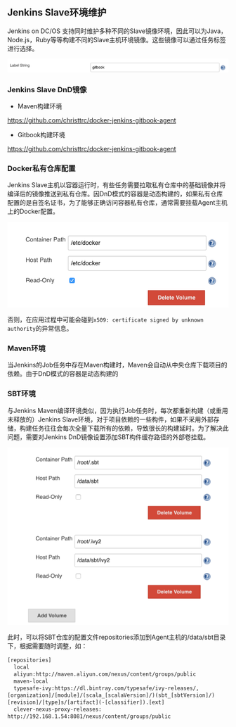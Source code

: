 ## Jenkins Slave环境维护

Jenkins on DC/OS 支持同时维护多种不同的Slave镜像环境，因此可以为Java，Node.js，Ruby等等构建不同的Slave主机环境镜像。这些镜像可以通过任务标签进行选择。

![](/assets/jenkins-dnd-image-labels.png)

### Jenkins Slave DnD镜像

- Maven构建环境

 https://github.com/christtrc/docker-jenkins-gitbook-agent

- Gitbook构建环境

 https://github.com/christtrc/docker-jenkins-gitbook-agent


### Docker私有仓库配置

Jenkins Slave主机以容器运行时，有些任务需要拉取私有仓库中的基础镜像并将编译后的镜像推送到私有仓库。因DnD模式的容器是动态构建的，如果私有仓库配置的是自签名证书，为了能够正确访问容器私有仓库，通常需要挂载Agent主机上的Docker配置。

![](/assets/jenkins-dnd-docker-ssl.png)

否则，在应用过程中可能会碰到`x509: certificate signed by unknown authority`的异常信息。

### Maven环境

当Jenkins的Job任务中存在Maven构建时，Maven会自动从中央仓库下载项目的依赖。由于DnD模式的容器是动态构建的

### SBT环境

与Jenkins Maven编译环境类似，因为执行Job任务时，每次都重新构建（或重用未释放的）Jenkins Slave环境，对于项目依赖的一些构件，如果不采用外部存储，构建任务往往会每次全量下载所有的依赖，导致很长的构建延时。为了解决此问题，需要对Jenkins DnD镜像设置添加SBT构件缓存路径的外部卷挂载。

![](/assets/jenkins-dnd-sbt-volume.png)

此时，可以将SBT仓库的配置文件repositories添加到Agent主机的/data/sbt目录下，根据需要随时调整，如：

```
[repositories]
  local
  aliyun:http://maven.aliyun.com/nexus/content/groups/public
  maven-local
  typesafe-ivy:https://dl.bintray.com/typesafe/ivy-releases/, [organization]/[module]/(scala_[scalaVersion]/)(sbt_[sbtVersion]/)[revision]/[type]s/[artifact](-[classifier]).[ext]
  clever-nexus-proxy-releases: http://192.168.1.54:8081/nexus/content/groups/public
```



